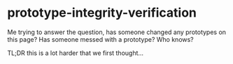 # prototype-integrity-verification

Me trying to answer the question, has someone changed any prototypes on this page?
Has someone messed with a prototype? Who knows?

TL;DR this is a lot harder that we first thought...

